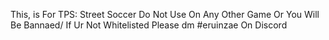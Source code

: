 This, is For TPS: Street Soccer Do Not Use On Any Other Game Or You Will Be Bannaed/
If Ur Not Whitelisted Please dm #eruinzae On Discord
